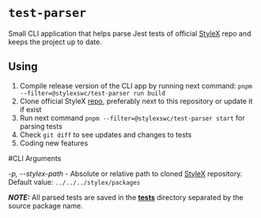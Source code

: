 # `test-parser`

Small CLI application that helps parse Jest tests of official [StyleX](https://github.com/facebook/stylex) repo and keeps the project up to date.

## Using

1. Compile release version of the CLI app by running next command: `pnpm --filter=@stylexswc/test-parser run build`
2. Clone official StyleX [repo](https://github.com/facebook/stylex), preferably next to this repository or update it if exist
3. Run next command `pnpm --filter=@stylexswc/test-parser start` for parsing tests
4. Check `git diff` to see updates and changes to tests
5. Coding new features

#CLI Arguments

*-p, --stylex-path <PATH>* - Absolute or relative path to cloned [StyleX](https://github.com/facebook/stylex) repository. Default value: `../../../stylex/packages`

**_NOTE:_** All parsed tests are saved in the [__tests__](https://github.com/Dwlad90/stylex-swc-plugin/tree/master/packages/test-parser/output/__tests__) directory separated by the source package name.
